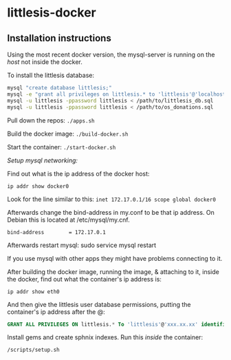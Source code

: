 # littlesis-docker

## Installation instructions

Using the most recent docker version, the mysql-server is running on the _host_ not inside the docker. 

To install the littlesis database:

``` bash
mysql "create database littlesis;"
mysql -e "grant all privileges on littlesis.* to 'littlesis'@'localhost' identified by 'password';"
mysql -u littlesis -ppassword littlesis < /path/to/littlesis_db.sql
mysql -u littlesis -ppassword littlesis < /path/to/os_donations.sql
```

Pull down the repos: ``` ./apps.sh ```

Build the docker image: ``` ./build-docker.sh ```

Start the container: ``` ./start-docker.sh ``` 

*Setup mysql networking:*

Find out what is the ip address of the docker host:

```
ip addr show docker0

```
Look for the line similar to this: ``` inet 172.17.0.1/16 scope global docker0 ```

Afterwards change the bind-address in my.conf to be that ip address. On Debian this is located at /etc/mysql/my.cnf.

```
bind-address		= 172.17.0.1
```

Afterwards restart mysql: sudo service mysql restart

If you use mysql with other apps they might have problems connecting to it. 

After building the docker image, running the image, & attaching to it, inside the docker, find out what the container's ip address is:

``` 
ip addr show eth0
```

And then give the littlesis user database permissions, putting the container's ip address after the @:

``` sql
GRANT ALL PRIVILEGES ON littlesis.* To 'littlesis'@'xxx.xx.xx' identified by 'password';

```

Install gems and create sphnix indexes. Run this *inside* the container:

``` bash
/scripts/setup.sh
```


